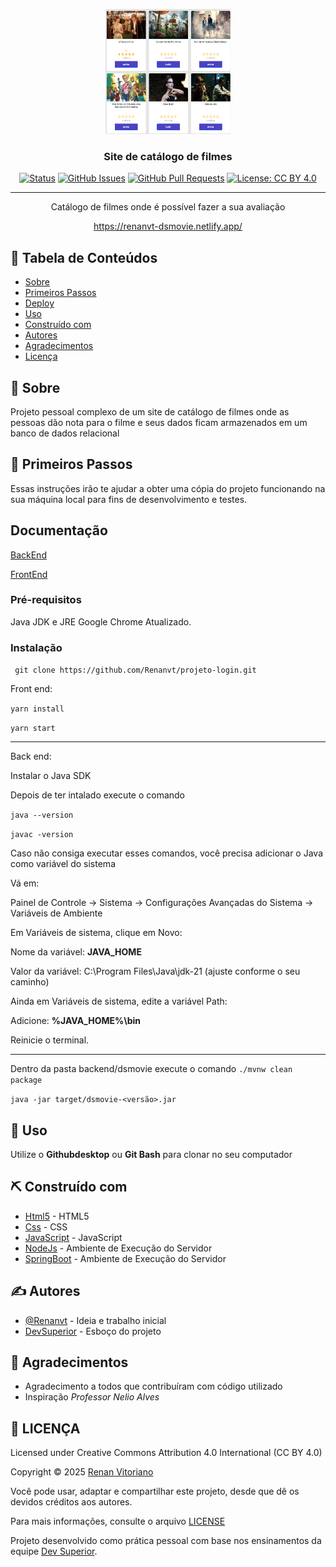 <p align="center">
  <a href="" rel="noopener">
 <img width=200px height=200px src="./img/capa-projeto.PNG" alt="Project logo"></a>
</p>

<h3 align="center">Site de catálogo de filmes </h3>

<div align="center">

[![Status](https://img.shields.io/badge/status-active-success.svg)]()
[![GitHub Issues](https://img.shields.io/github/issues/kylelobo/The-Documentation-Compendium.svg)](https://github.com/kylelobo/The-Documentation-Compendium/issues)
[![GitHub Pull Requests](https://img.shields.io/github/issues-pr/kylelobo/The-Documentation-Compendium.svg)](https://github.com/kylelobo/The-Documentation-Compendium/pulls)
[![License: CC BY 4.0](https://img.shields.io/badge/License-CC%20BY%204.0-lightgrey.svg)](/LICENSE)

</div>

---

<p align="center"> Catálogo de filmes onde é possível fazer a sua avaliação
    <br> 
</p>
<p align="center">
  <a href="https://renanvt.github.io/projeto-narutoshippuden/">https://renanvt-dsmovie.netlify.app/</a>
</p>

## 📝 Tabela de Conteúdos

- [Sobre](#about)
- [Primeiros Passos](#getting_started)
- [Deploy](#deployment)
- [Uso](#usage)
- [Construído com](#built_using)
- [Autores](#authors)
- [Agradecimentos](#acknowledgement)
- [Licença](#license)

## 🧐 Sobre <a name = "about"></a>

Projeto pessoal complexo de um site de catálogo de filmes onde as pessoas dão nota para o filme e seus dados ficam armazenados em um banco de dados relacional

## 🏁 Primeiros Passos <a name = "getting_started"></a>

Essas instruções irão te ajudar a obter uma cópia do projeto funcionando na sua máquina local para fins de desenvolvimento e testes. 

## Documentação

[BackEnd](BackEnd.md)

[FrontEnd](FrontEnd.md)

### Pré-requisitos

Java JDK e JRE
Google Chrome Atualizado.

### Instalação

``
git clone https://github.com/Renanvt/projeto-login.git``

Front end:

``yarn install``

``yarn start``

---

Back end:

Instalar o Java SDK

Depois de ter intalado execute o comando

``java --version``

``javac -version``

Caso não consiga executar esses comandos, você precisa adicionar o Java como variável do sistema 

Vá em:

Painel de Controle → Sistema → Configurações Avançadas do Sistema → Variáveis de Ambiente

Em Variáveis de sistema, clique em Novo:

Nome da variável: **JAVA_HOME**

Valor da variável: C:\Program Files\Java\jdk-21 (ajuste conforme o seu caminho)

Ainda em Variáveis de sistema, edite a variável Path:

Adicione: **%JAVA_HOME%\bin**

Reinicie o terminal.

---

Dentro da pasta backend/dsmovie execute o comando
``./mvnw clean package``


``java -jar target/dsmovie-<versão>.jar``


## 🎈 Uso <a name="usage"></a>

Utilize o **Githubdesktop** ou **Git Bash** para clonar no seu computador


## ⛏️ Construído com <a name = "built_using"></a>

- [Html5](https://developer.mozilla.org/en-US/docs/Glossary/HTML5) - HTML5
- [Css](https://developer.mozilla.org/en-US/docs/Web/CSS/) - CSS
- [JavaScript](https://developer.mozilla.org/en-US/docs/Web/JavaScript) - JavaScript
- [NodeJs](https://nodejs.org/docs/latest/api/) - Ambiente de Execução do Servidor
- [SpringBoot](https://docs.spring.io/spring-boot/index.html) - Ambiente de Execução do Servidor


## ✍️ Autores <a name = "authors"></a>

- [@Renanvt](https://github.com/) - Ideia e trabalho inicial
- [DevSuperior](https://github.com/devsuperior) - Esboço do projeto


## 🎉 Agradecimentos <a name = "acknowledgement"></a>

- Agradecimento a todos que contribuíram com código utilizado
- Inspiração *Professor Nelio Alves*

## 📝 LICENÇA <a name = "license"></a>

Licensed under Creative Commons Attribution 4.0 International (CC BY 4.0)

Copyright © 2025 [Renan Vitoriano](https://github.com/Renanvt)

Você pode usar, adaptar e compartilhar este projeto, desde que dê os devidos créditos aos autores.

Para mais informações, consulte o arquivo [LICENSE](LICENSE)

Projeto desenvolvido como prática pessoal com base nos ensinamentos da equipe [Dev Superior](https://devsuperior.com.br/).
